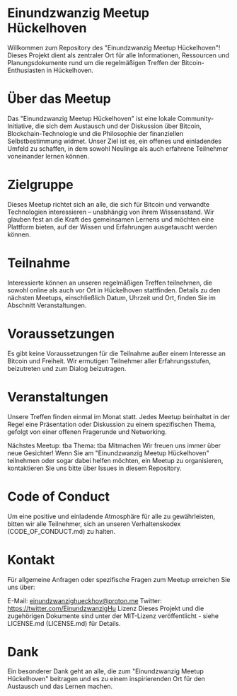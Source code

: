 # Einundzwanzig Meetup Hückelhoven
Willkommen zum Repository des "Einundzwanzig Meetup Hückelhoven"! Dieses Projekt dient als zentraler Ort für alle Informationen, Ressourcen und Planungsdokumente rund um die regelmäßigen Treffen der Bitcoin-Enthusiasten in Hückelhoven.

# Über das Meetup
Das "Einundzwanzig Meetup Hückelhoven" ist eine lokale Community-Initiative, die sich dem Austausch und der Diskussion über Bitcoin, Blockchain-Technologie und die Philosophie der finanziellen Selbstbestimmung widmet. Unser Ziel ist es, ein offenes und einladendes Umfeld zu schaffen, in dem sowohl Neulinge als auch erfahrene Teilnehmer voneinander lernen können.

# Zielgruppe
Dieses Meetup richtet sich an alle, die sich für Bitcoin und verwandte Technologien interessieren – unabhängig von ihrem Wissensstand. Wir glauben fest an die Kraft des gemeinsamen Lernens und möchten eine Plattform bieten, auf der Wissen und Erfahrungen ausgetauscht werden können.

# Teilnahme
Interessierte können an unseren regelmäßigen Treffen teilnehmen, die sowohl online als auch vor Ort in Hückelhoven stattfinden. Details zu den nächsten Meetups, einschließlich Datum, Uhrzeit und Ort, finden Sie im Abschnitt Veranstaltungen.

# Voraussetzungen
Es gibt keine Voraussetzungen für die Teilnahme außer einem Interesse an Bitcoin und Freiheit. Wir ermutigen Teilnehmer aller Erfahrungsstufen, beizutreten und zum Dialog beizutragen.

# Veranstaltungen
Unsere Treffen finden einmal im Monat statt. Jedes Meetup beinhaltet in der Regel eine Präsentation oder Diskussion zu einem spezifischen Thema, gefolgt von einer offenen Fragerunde und Networking.

Nächstes Meetup: tba
Thema: tba
Mitmachen
Wir freuen uns immer über neue Gesichter! Wenn Sie am "Einundzwanzig Meetup Hückelhoven" teilnehmen oder sogar dabei helfen möchten, ein Meetup zu organisieren, kontaktieren Sie uns bitte über Issues in diesem Repository.

# Code of Conduct
Um eine positive und einladende Atmosphäre für alle zu gewährleisten, bitten wir alle Teilnehmer, sich an unseren Verhaltenskodex (CODE_OF_CONDUCT.md) zu halten.

# Kontakt
Für allgemeine Anfragen oder spezifische Fragen zum Meetup erreichen Sie uns über:

E-Mail: einundzwanzighueckhov@proton.me
Twitter: https://twitter.com/EinundzwanzigHu
Lizenz
Dieses Projekt und die zugehörigen Dokumente sind unter der MIT-Lizenz veröffentlicht - siehe LICENSE.md (LICENSE.md) für Details.

# Dank
Ein besonderer Dank geht an alle, die zum "Einundzwanzig Meetup Hückelhoven" beitragen und es zu einem inspirierenden Ort für den Austausch und das Lernen machen.
